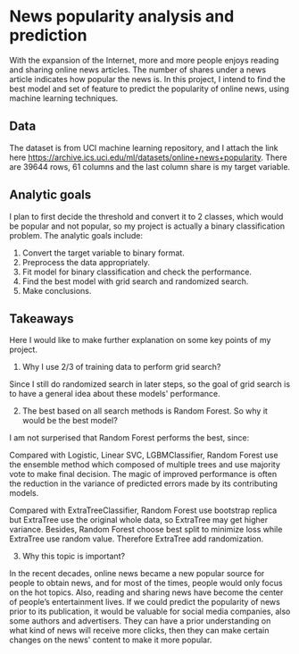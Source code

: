 # News popularity analysis and prediction

With the expansion of the Internet, more and more people enjoys reading and sharing online news articles. The number of shares under a news article indicates how popular the news is. In this project, I intend to find the best model and set of feature to predict the popularity of online news, using machine learning techniques.

## Data 

The dataset is from UCI machine learning repository, and I attach the link here https://archive.ics.uci.edu/ml/datasets/online+news+popularity. There are 39644 rows, 61 columns and the last column share is my target variable. 

## Analytic goals
I plan to first decide the threshold and convert it to 2 classes, which would be popular and not popular, so my project is actually a binary classification problem. The analytic goals include:

1. Convert the target variable to binary format.
2. Preprocess the data appropriately.
3. Fit model for binary classification and check the performance.
4. Find the best model with grid search and randomized search.
5. Make conclusions.

## Takeaways

Here I would like to make further explanation on some key points of my project.

1. Why I use 2/3 of training data to perform grid search?

Since I still do randomized search in later steps, so the goal of grid search is to have a general idea about these models' performance. 


2. The best based on all search methods is Random Forest. So why it would be the best model?

I am not surperised that Random Forest performs the best, since:

Compared with Logistic, Linear SVC, LGBMClassifier, Random Forest use the ensemble method which composed of multiple trees and use majority vote to make final decision. The magic of improved performance is often the reduction in the variance of predicted errors made by its contributing models.

Compared with ExtraTreeClassifier, Random Forest use bootstrap replica but ExtraTree use the original whole data, so ExtraTree may get higher variance. Besides, Random Forest choose best split to minimize loss while ExtraTree use random value. Therefore ExtraTree add randomization.


3. Why this topic is important?

In the recent decades, online news became a new popular source for people to obtain news, and for most of the times, people would only focus on the hot topics. Also, reading and sharing news have become the center of people’s entertainment lives. If we could predict the popularity of news prior to its publication, it would be valuable for social media companies, also some authors and advertisers. They can have a prior understanding on what kind of news will receive more clicks, then they can make certain changes on the news' content to make it more popular.



